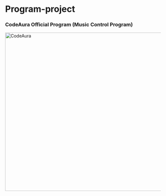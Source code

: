# Program-project

### CodeAura Official Program (Music Control Program)

<img align="left" alt="CodeAura" width="512px" src="https://cdn.discordapp.com/attachments/483325612899958796/916020137755287602/PicsArt_09-09-01.35.45.png" />

